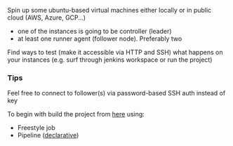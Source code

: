Spin up some ubuntu-based virtual machines either locally or in public cloud (AWS, Azure, GCP...)
- one of the instances is going to be controller (leader)
- at least one runner agent (follower node). Preferably two

Find ways to test (make it accessible via HTTP and SSH) what happens on your instances (e.g. surf through jenkins workspace or run the project)

### Tips
Feel free to connect to follower(s) via password-based SSH auth instead of key

To begin with build the project from [here](https://github.com/spring-projects/spring-petclinic) using:
- Freestyle job
- Pipeline ([declarative](https://github.com/4crt/learn-jenkins/blob/main/jenkins/pipeline.jenkins))
